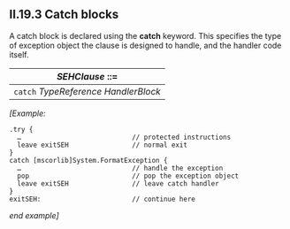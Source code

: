## II.19.3 Catch blocks

A catch block is declared using the **catch** keyword. This specifies the type of exception object the clause is designed to handle, and the handler code itself.

 | _SEHClause_ ::=
 | ----
 | `catch` _TypeReference_ _HandlerBlock_

_[Example:_

 ```ilasm
 .try {
   …                            // protected instructions
   leave exitSEH                // normal exit
 }
 catch [mscorlib]System.FormatException {
   …                            // handle the exception
   pop                          // pop the exception object
   leave exitSEH                // leave catch handler
 }
 exitSEH:                       // continue here
 ```

_end example]_
